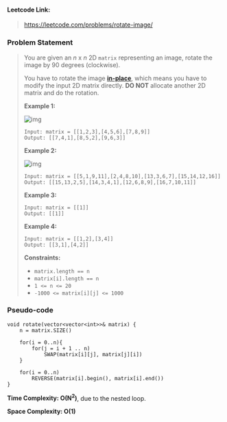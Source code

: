 #### Leetcode Link: 

> https://leetcode.com/problems/rotate-image/

### Problem Statement

> You are given an *n* x *n* 2D `matrix` representing an image, rotate the image by 90 degrees (clockwise).
>
> You have to rotate the image [**in-place**](https://en.wikipedia.org/wiki/In-place_algorithm), which means you have to modify the input 2D matrix directly. **DO NOT** allocate another 2D matrix and do the rotation.
>
>  
>
> **Example 1:**
>
> ![img](https://assets.leetcode.com/uploads/2020/08/28/mat1.jpg)
>
> ```
> Input: matrix = [[1,2,3],[4,5,6],[7,8,9]]
> Output: [[7,4,1],[8,5,2],[9,6,3]]
> ```
>
> **Example 2:**
>
> ![img](https://assets.leetcode.com/uploads/2020/08/28/mat2.jpg)
>
> ```
> Input: matrix = [[5,1,9,11],[2,4,8,10],[13,3,6,7],[15,14,12,16]]
> Output: [[15,13,2,5],[14,3,4,1],[12,6,8,9],[16,7,10,11]]
> ```
>
> **Example 3:**
>
> ```
> Input: matrix = [[1]]
> Output: [[1]]
> ```
>
> **Example 4:**
>
> ```
> Input: matrix = [[1,2],[3,4]]
> Output: [[3,1],[4,2]]
> ```
>
>  
>
> **Constraints:**
>
> - `matrix.length == n`
> - `matrix[i].length == n`
> - `1 <= n <= 20`
> - `-1000 <= matrix[i][j] <= 1000`

### Pseudo-code

```
void rotate(vector<vector<int>>& matrix) {
    n = matrix.SIZE()
    
    for(i = 0..n){
        for(j = i + 1 .. n)
        	SWAP(matrix[i][j], matrix[j][i])
    }
    
    for(i = 0..n)
    	REVERSE(matrix[i].begin(), matrix[i].end())        
}
```



**Time Complexity: O(N<sup>2</sup>)**, due to the nested loop.

**Space Complexity: O(1)**
